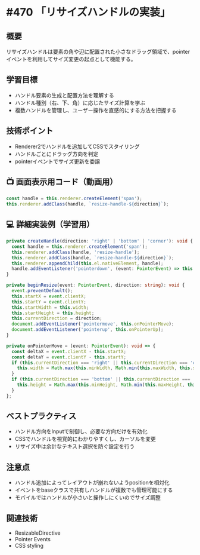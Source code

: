 # #470 「リサイズハンドルの実装」

## 概要
リサイズハンドルは要素の角や辺に配置された小さなドラッグ領域で、pointerイベントを利用してサイズ変更の起点として機能する。

## 学習目標
- ハンドル要素の生成と配置方法を理解する
- ハンドル種別（右、下、角）に応じたサイズ計算を学ぶ
- 複数ハンドルを管理し、ユーザー操作を直感的にする方法を把握する

## 技術ポイント
- Renderer2でハンドルを追加してCSSでスタイリング
- ハンドルごとにドラッグ方向を判定
- pointerイベントでサイズ更新を委譲

## 📺 画面表示用コード（動画用）
```typescript
const handle = this.renderer.createElement('span');
this.renderer.addClass(handle, `resize-handle-${direction}`);
```

## 💻 詳細実装例（学習用）
```typescript
private createHandle(direction: 'right' | 'bottom' | 'corner'): void {
  const handle = this.renderer.createElement('span');
  this.renderer.addClass(handle, 'resize-handle');
  this.renderer.addClass(handle, `resize-handle-${direction}`);
  this.renderer.appendChild(this.el.nativeElement, handle);
  handle.addEventListener('pointerdown', (event: PointerEvent) => this.beginResize(event, direction));
}

private beginResize(event: PointerEvent, direction: string): void {
  event.preventDefault();
  this.startX = event.clientX;
  this.startY = event.clientY;
  this.startWidth = this.width;
  this.startHeight = this.height;
  this.currentDirection = direction;
  document.addEventListener('pointermove', this.onPointerMove);
  document.addEventListener('pointerup', this.onPointerUp);
}

private onPointerMove = (event: PointerEvent): void => {
  const deltaX = event.clientX - this.startX;
  const deltaY = event.clientY - this.startY;
  if (this.currentDirection === 'right' || this.currentDirection === 'corner') {
    this.width = Math.max(this.minWidth, Math.min(this.maxWidth, this.startWidth + deltaX));
  }
  if (this.currentDirection === 'bottom' || this.currentDirection === 'corner') {
    this.height = Math.max(this.minHeight, Math.min(this.maxHeight, this.startHeight + deltaY));
  }
};
```

## ベストプラクティス
- ハンドル方向をInputで制御し、必要な方向だけを有効化
- CSSでハンドルを視覚的にわかりやすくし、カーソルを変更
- リサイズ中は余計なテキスト選択を防ぐ設定を行う

## 注意点
- ハンドル追加によってレイアウトが崩れないようpositionを相対化
- イベントをbaseクラスで共有しハンドルが複数でも管理可能にする
- モバイルではハンドルが小さいと操作しにくいのでサイズ調整

## 関連技術
- ResizableDirective
- Pointer Events
- CSS styling
